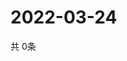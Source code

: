 # 2022-03-24
  共 0条

  <!-- BEGIN -->
  <!-- 最后更新时间Thu Mar 24 2022 22:06:46 GMT+0000 (Coordinated Universal Time) -->
  
  <!-- END -->
  
  